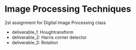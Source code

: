 # Image Processing Techniques
2st assignment for Digital Image Processing class
* deliverable_1: Houghtransform
* deliverable_2: Harris corner detector
* deliverable_3: Rotation 
